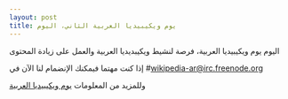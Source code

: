 ```yaml
---
layout: post
title: يوم ويكيبيديا العربية الثاني، اليوم
---
```

اليوم يوم ويكيبيديا العربية، فرصة لنشيط ويكيبديديا العربية والعمل على زيادة المحتوى

إذا كنت مهتما فيمكنك الإنضمام لنا الآن في #wikipedia-ar@irc.freenode.org

وللمزيد من المعلومات [يوم ويكيبيديا العربية](http://ar.wikipedia.org/wiki/%D9%88%D9%8A%D9%83%D9%8A%D8%A8%D9%8A%D8%AF%D9%8A%D8%A7:%D9%8A%D9%88%D9%85_%D9%88%D9%8A%D9%83%D9%8A%D8%A8%D9%8A%D8%AF%D9%8A%D8%A7_%D8%A7%D9%84%D8%B9%D8%B1%D8%A8%D9%8A%D8%A9_%D8%A7%D9%84%D8%AB%D8%A7%D9%86%D9%8A)
